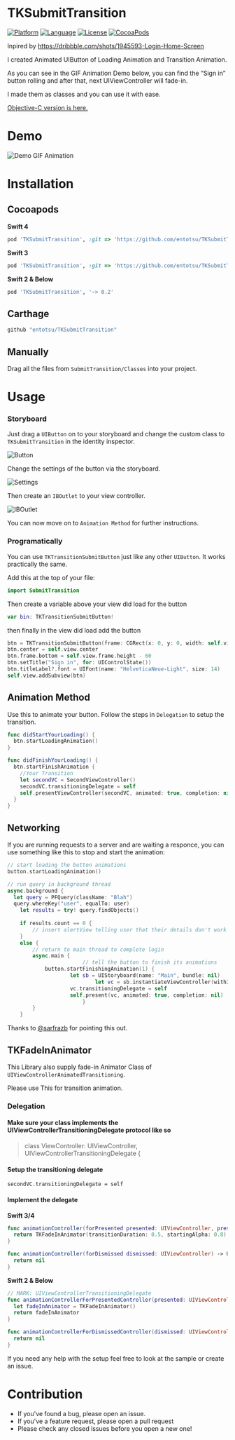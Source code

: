 
# TKSubmitTransition

[![Platform](http://img.shields.io/badge/platform-ios-blue.svg?style=flat
             )](https://developer.apple.com/iphone/index.action)
[![Language](http://img.shields.io/badge/language-swift-brightgreen.svg?style=flat
             )](https://developer.apple.com/swift)
[![License](http://img.shields.io/badge/license-MIT-lightgrey.svg?style=flat
            )](http://mit-license.org)
[![CocoaPods](https://img.shields.io/cocoapods/v/TKSubmitTransition.svg)]()


Inpired by https://dribbble.com/shots/1945593-Login-Home-Screen

I created Animated UIButton of Loading Animation and Transition Animation.

As you can see in the GIF Animation Demo below, you can find the “Sign in” button rolling and after that, next UIViewController will fade-in. 

I made them as classes and you can use it with ease.

[Objective-C version is here.](https://github.com/wwdc14/HySubmitTransitionObjective-C)

# Demo
![Demo GIF Animation](https://github.com/entotsu/TKSubmitTransition/blob/master/demo.gif "Demo GIF Animation")

# Installation

## Cocoapods ##

**Swift 4**

``` ruby
pod 'TKSubmitTransition', :git => 'https://github.com/entotsu/TKSubmitTransition.git', :branch => 'swift4'
```

**Swift 3** 

``` ruby
pod 'TKSubmitTransition', :git => 'https://github.com/entotsu/TKSubmitTransition.git', :tag => '2.0'
```


**Swift 2 & Below** 

``` ruby
pod 'TKSubmitTransition', '~> 0.2' 
```
## Carthage ##

``` ruby
github "entotsu/TKSubmitTransition"
```

## Manually ##
Drag all the files from `SubmitTransition/Classes` into your project.

# Usage

### Storyboard

Just drag a `UIButton` on to your storyboard and change the custom class to `TKSubmitTransition` in the identity inspector.

![Button](http://i.imgur.com/mqSt8y8.png)

Change the settings of the button via the storyboard.

![Settings](http://i.imgur.com/maA1Aiw.png)

Then create an `IBOutlet` to your view controller.

![IBOutlet](http://i.imgur.com/1VK9umA.jpg)

You can now move on to `Animation Method` for further instructions.

### Programatically

You can use `TKTransitionSubmitButton` just like any other `UIButton`. It works practically the same.

Add this at the top of your file:

``` swift
import SubmitTransition
```

Then create a variable above your view did load for the button

``` swift
var bin: TKTransitionSubmitButton!
```

then finally in the view did load add the button

``` swift
btn = TKTransitionSubmitButton(frame: CGRect(x: 0, y: 0, width: self.view.frame.size.width - 64, height: 44))
btn.center = self.view.center
btn.frame.bottom = self.view.frame.height - 60
btn.setTitle("Sign in", for: UIControlState())
btn.titleLabel?.font = UIFont(name: "HelveticaNeue-Light", size: 14)
self.view.addSubview(btn)
```

## Animation Method

Use this to animate your button. Follow the steps in `Delegation` to setup the transition.

``` swift
func didStartYourLoading() {
  btn.startLoadingAnimation()
}

func didFinishYourLoading() {
  btn.startFinishAnimation {
    //Your Transition
    let secondVC = SecondViewController()
    secondVC.transitioningDelegate = self
    self.presentViewController(secondVC, animated: true, completion: nil)
  }
}

```

## Networking

If you are running requests to a server and are waiting a responce, you can use something like this to stop and start the animation:

``` swift
// start loading the button animations
button.startLoadingAnimation()

// run query in background thread
async.background {
  let query = PFQuery(className: "Blah")
  query.whereKey("user", equalTo: user)
	let results = try! query.findObjects()
  
	if results.count == 0 {
		// insert alertView telling user that their details don't work
	}
	else {
		// return to main thread to complete login
		async.main {
                        // tell the button to finish its animations
			button.startFinishingAnimation(1) {
			        let sb = UIStoryboard(name: "Main", bundle: nil)
	            	        let vc = sb.instantiateViewController(withIdentifier: "MainVC")
			        vc.transitioningDelegate = self
			        self.present(vc, animated: true, completion: nil)
                        }
		}
	}
```
Thanks to [@sarfrazb](https://github.com/sarfrazb) for pointing this out.

## TKFadeInAnimator
This Library also supply fade-in Animator Class of `UIViewControllerAnimatedTransitioning`.

Please use This for transition animation.

### Delegation

#### Make sure your class implements the UIViewControllerTransitioningDelegate protocol like so
> class ViewController: UIViewController, UIViewControllerTransitioningDelegate {

#### Setup the transitioning delegate
`secondVC.transitioningDelegate = self`

#### Implement the delegate

**Swift 3/4**

``` swift
func animationController(forPresented presented: UIViewController, presenting: UIViewController, source: UIViewController) -> UIViewControllerAnimatedTransitioning? {
  return TKFadeInAnimator(transitionDuration: 0.5, startingAlpha: 0.8)
}

func animationController(forDismissed dismissed: UIViewController) -> UIViewControllerAnimatedTransitioning? {
  return nil
}
```

**Swift 2 & Below**

``` swift
// MARK: UIViewControllerTransitioningDelegate
func animationControllerForPresentedController(presented: UIViewController, presentingController presenting: UIViewController, sourceController source: UIViewController) -> UIViewControllerAnimatedTransitioning? {
  let fadeInAnimator = TKFadeInAnimator()
  return fadeInAnimator
}

func animationControllerForDismissedController(dismissed: UIViewController) -> UIViewControllerAnimatedTransitioning? {
  return nil
}

```

If you need any help with the setup feel free to look at the sample or create an issue.

# Contribution

- If you've found a bug, please open an issue.
- If you've a feature request, please open a pull request
- Please check any closed issues before you open a new one!


